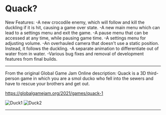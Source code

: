 # Quack?

New Features:
-A new crocodile enemy, which will follow and kill the duckling if it is hit, causing a game over state.
-A new main menu which can lead to a settings menu and exit the game.
-A pause menu that can be accessed at any time, while pausing game time.
-A settings menu for adjusting volume.
-An overhauled camera that doesn't use a static position. Instead, it follows the duckling.
-A separate animation to differentiate out of water from in water.
-Various bug fixes and removal of development features from final builds.

---------------------------------------------------------------------------------------------------------------------------------------------------------------------

From the original Global Game Jam Online description: Quack is a 3D third-person game in which you are a smol ducko who fell into the sewers and have to rescue your brothers and get out.

https://globalgamejam.org/2021/games/quack-1


![Duck1](https://ggj.s3.amazonaws.com/styles/game_content__wide/games/screenshots/2021/01/176902/screenshot_2021-01-30_220849.png?itok=8by2C0Tm&timestamp=1612074008)
![Duck2](https://ggj.s3.amazonaws.com/styles/game_content__wide/games/screenshots/2021/01/176902/screenshot_2021-01-30_220604.png?itok=GcU-f8H1&timestamp=1612074008)

---------------------------------------------------------------------------------------------------------------------------------------------------------------------
